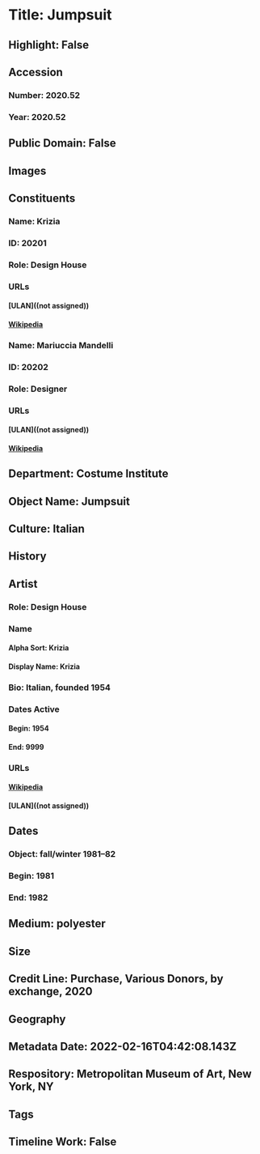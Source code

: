 # Title: Jumpsuit
## Highlight: False
## Accession
### Number: 2020.52
### Year: 2020.52
## Public Domain: False
## Images
## Constituents
### Name: Krizia
### ID: 20201
### Role: Design House
### URLs
#### [ULAN]((not assigned))
#### [Wikipedia](https://www.wikidata.org/wiki/Q436146)
### Name: Mariuccia Mandelli
### ID: 20202
### Role: Designer
### URLs
#### [ULAN]((not assigned))
#### [Wikipedia](https://www.wikidata.org/wiki/Q436146)
## Department: Costume Institute
## Object Name: Jumpsuit
## Culture: Italian
## History
## Artist
### Role: Design House
### Name
#### Alpha Sort: Krizia
#### Display Name: Krizia
### Bio: Italian, founded 1954
### Dates Active
#### Begin: 1954
#### End: 9999
### URLs
#### [Wikipedia](https://www.wikidata.org/wiki/Q436146)
#### [ULAN]((not assigned))
## Dates
### Object: fall/winter 1981–82
### Begin: 1981
### End: 1982
## Medium: polyester
## Size
## Credit Line: Purchase, Various Donors, by exchange, 2020
## Geography
## Metadata Date: 2022-02-16T04:42:08.143Z
## Respository: Metropolitan Museum of Art, New York, NY
## Tags
## Timeline Work: False